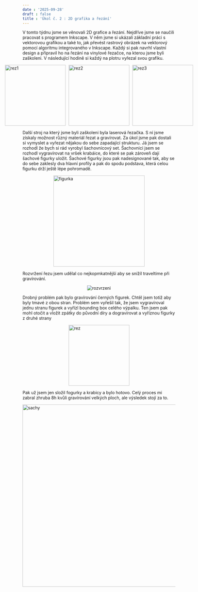 ```yaml
---
date : '2025-09-28'
draft : false
title : 'Úkol č. 2 : 2D grafika a řezání'
---
```


V tomto týdnu jsme se věnovali 2D grafice a řezání. Nejdříve jsme se naučili pracovat s programem Inkscape. V něm jsme si ukázali základní práci s vektorovou grafikou a také to, jak převést rastrový obrázek na vektorový pomocí algoritmu integrovaného v Inkscape. Každý si pak navrhl vlastní design a připravil ho na řezání na vinylové řezačce, na kterou jsme byli zaškoleni. V následující hodině si každý na plotru vyřezal svou grafiku.

<div style="display:flex; justify-content:center; gap:10px;">
  <img src="/images/1.jpg" alt="rez1" height="200">
  <img src="/images/2.jpg" alt="rez2" height="200">
  <img src="/images/3.jpg" alt="rez3" height="200">
</div>

Další stroj na který jsme byli zaškoleni byla laserová řezačka. S ní jsme získaly možnost různý materiál řezat a gravírovat. 
Za úkol jsme pak dostali si vymyslet a vyřezat nějakou do sebe zapadající strukturu. Já jsem se rozhodl že bych si rád vyrobyl šachovnicový set. Šachovnici jsem se rozhodl vygravírovat na vršek krabáice, do které se pak zároveň dají šachové figurky uložit. 
Šachové figurky jsou pak nadesignované tak, aby se do sebe zaklesly dva hlavní profily a pak do spodu podstava, která celou figurku drží ještě lépe pohromadě.

<div style="display:flex; justify-content:center; gap:10px;">
  <img src="/images/Figurka.png" alt="figurka" height="300">
</div>

Rozvržení řezu jsem udělal co nejkopmkatnější aby se snížíl traveltime při gravírování.

<div style="display:flex; justify-content:center; gap:10px;">
  <img src="/images/Sachy_rez.png" alt="rozvrzeni" >
</div>

Drobný problém pak bylo gravírování černých figurek. Chtěl jsem totiž aby byly tmavé z obou stran. Problém sem vyřešil tak, že jsem vygravíroval jednu stranu figurek a vyřízl bounding box celého výpalku. Ten jsem pak mohl otočit a vložit zpátky do původní díry a dogravírovat a vyříznou figurky z druhé strany 

<div style="display:flex; justify-content:center; gap:10px;">
  <img src="/images/rez.png" alt="rez" height="200">
</div>

Pak už jsem jen složil fogurky a krabicy a bylo hotovo. Celý proces mi zabral zhruba 8h kvůli gravírování velkých ploch, ale výsledek stojí za to.

<div style="display:flex; justify-content:center; gap:10px;">
  <img src="/images/sachy.jpg" alt="sachy" height="600">
</div>